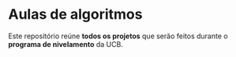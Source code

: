 # Aulas de algoritmos

Este repositório reúne **todos os projetos** que serão feitos durante o 
**programa de nivelamento** da UCB.
